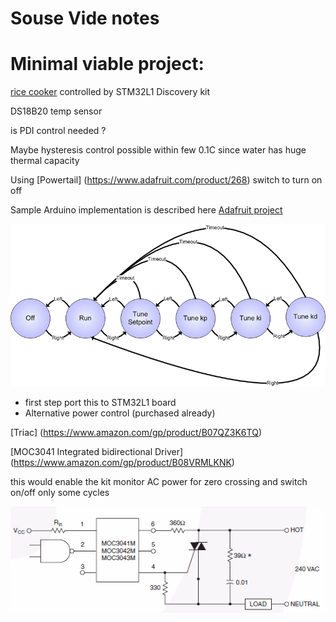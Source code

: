 # Souse Vide notes

# Minimal viable project:
[rice cooker](https://www.amazon.com/gp/product/B00197TJ3C/) controlled by STM32L1 Discovery kit

DS18B20 temp sensor

is PDI control needed ?

Maybe hysteresis control possible within few 0.1C since water has huge thermal capacity

Using [Powertail] (https://www.adafruit.com/product/268) switch to turn on off


Sample Arduino implementation is described here
[Adafruit project](https://learn.adafruit.com/sous-vide-powered-by-arduino-the-sous-viduino)

 ![image](./adafruit_products_State_Diagram.png)

- first step port this to STM32L1 board
- Alternative power control  (purchased already)

[Triac]
(https://www.amazon.com/gp/product/B07QZ3K6TQ)

[MOC3041 Integrated bidirectional Driver]
(https://www.amazon.com/gp/product/B08VRMLKNK)

this would enable the kit monitor AC power for zero crossing and switch on/off only some cycles

![image](./triac.png)

